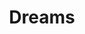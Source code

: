 ---
title: Dreams
description:  Harbinger of fate, a portent and comforter, a messenger of the gods and now the emissary of the unconscious, whose task it is to reveal the secrets hidden from the conscious mind
---